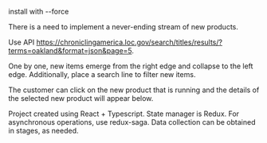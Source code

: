 install with --force

There is a need to implement a never-ending stream of new products.

Use API https://chroniclingamerica.loc.gov/search/titles/results/?terms=oakland&format=json&page=5.

One by one, new items emerge from the right edge and collapse to the left edge. Additionally, place a search line to filter new items.

The customer can click on the new product that is running and the details of the selected new product will appear below.

Project created using React + Typescript.
State manager is Redux. For asynchronous operations, use redux-saga. Data collection can be obtained in stages, as needed.
